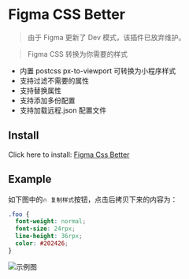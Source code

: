 # Figma CSS Better

> 由于 Figma 更新了 Dev 模式，该插件已放弃维护。

> Figma CSS 转换为你需要的样式

- 内置 postcss px-to-viewport 可转换为小程序样式
- 支持过滤不需要的属性
- 支持替换属性
- 支持添加多份配置
- 支持加载远程.json 配置文件

## Install

Click here to install: [Figma Css Better](https://github.com/lbb00/figma-css-better/raw/master/figma-css-better.user.js)

## Example

如下图中的`🔥 复制样式`按钮，点击后拷贝下来的内容为：

```css
.foo {
  font-weight: normal;
  font-size: 24rpx;
  line-height: 36rpx;
  color: #202426;
}
```

![示例图](https://i.loli.net/2021/07/17/Fv4NCPAZsyXbr9w.png)
